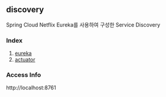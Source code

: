 ## discovery

Spring Cloud Netflix Eureka를 사용하여 구성한 Service Discovery

### Index
1. [eureka](./eureka.md)
2. [actuator](./actuator.md)

### Access Info
http://localhost:8761
